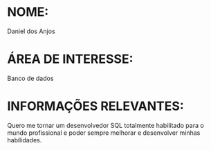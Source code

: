 # NOME: 
Daniel dos Anjos

# ÁREA DE INTERESSE: 
Banco de dados

# INFORMAÇÕES RELEVANTES: 
Quero me tornar um desenvolvedor SQL totalmente habilitado para o mundo profissional e poder sempre melhorar e desenvolver minhas habilidades.

